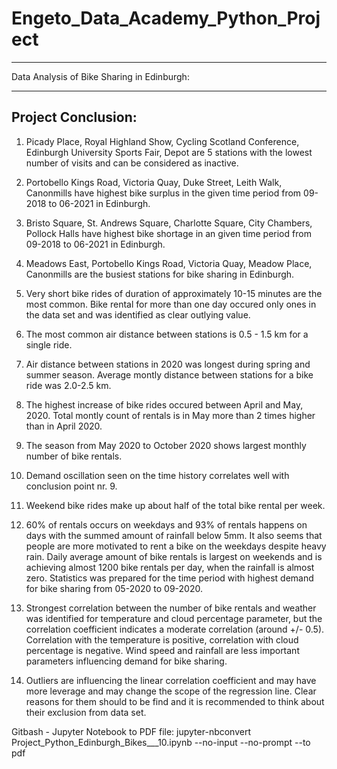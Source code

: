 # Engeto_Data_Academy_Python_Project

*******************************************************
Data Analysis of Bike Sharing in Edinburgh:
*******************************************************

Project Conclusion:
---------------------
1. Picady Place, Royal Highland Show, Cycling Scotland Conference, Edinburgh University Sports Fair, Depot are 5 stations with the lowest number of visits and can be considered as inactive.

2. Portobello Kings Road, Victoria Quay, Duke Street, Leith Walk, Canonmills have highest bike surplus in the given time period from 09-2018 to 06-2021 in Edinburgh.

3. Bristo Square, St. Andrews Square, Charlotte Square, City Chambers, Pollock Halls have highest bike shortage in an given time period from 09-2018 to 06-2021 in Edinburgh.

4. Meadows East, Portobello Kings Road, Victoria Quay, Meadow Place, Canonmills are the busiest stations for bike sharing in Edinburgh.

5. Very short bike rides of duration of approximately 10-15 minutes are the most common. 
   Bike rental for more than one day occured only ones in the data set and was identified as clear outlying value.

6. The most common air distance between stations is 0.5 - 1.5 km for a single ride.

7. Air distance between stations in 2020 was longest during spring and summer season. 
   Average montly distance between stations for a bike ride was 2.0-2.5 km.

8. The highest increase of bike rides occured between April and May, 2020. 
   Total montly count of rentals is in May more than 2 times higher than in April 2020.

9. The season from May 2020 to October 2020 shows largest monthly number of bike rentals.

10. Demand oscillation seen on the time history correlates well with conclusion point nr. 9.

11. Weekend bike rides make up about half of the total bike rental per week.

12. 60% of rentals occurs on weekdays and 93% of rentals happens on days with the summed amount of rainfall below 5mm. 
    It also seems that people are more motivated to rent a bike on the weekdays despite heavy rain. 
    Daily average amount of bike rentals is largest on weekends and is achieving almost 1200 bike rentals per day, 
    when the rainfall is almost zero. 
     Statistics was prepared for the time period with highest demand for bike sharing from 05-2020 to 09-2020.

13. Strongest correlation between the number of bike rentals and weather was identified for temperature and cloud percentage parameter, 
    but the correlation coefficient indicates a moderate correlation (around +/- 0.5). 
    Correlation with the temperature is positive, correlation with cloud percentage is negative. 
     Wind speed and rainfall are less important parameters influencing demand for bike sharing.

14. Outliers are influencing the linear correlation coefficient and may have more leverage and may change the scope of the regression line. 
    Clear reasons for them should to be find and it is recommended to think about their exclusion from data set.






















Gitbash - Jupyter Notebook to PDF file:
jupyter-nbconvert Project_Python_Edinburgh_Bikes___10.ipynb --no-input --no-prompt --to pdf